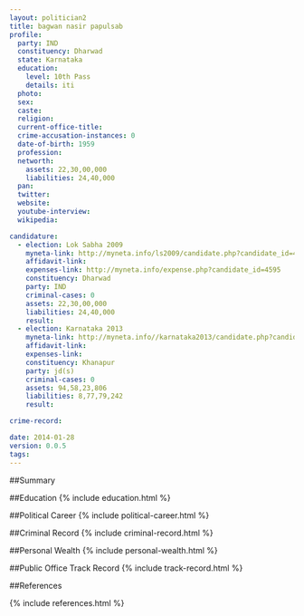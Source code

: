 ```yaml
---
layout: politician2
title: bagwan nasir papulsab
profile: 
  party: IND
  constituency: Dharwad
  state: Karnataka
  education: 
    level: 10th Pass
    details: iti
  photo: 
  sex: 
  caste: 
  religion: 
  current-office-title: 
  crime-accusation-instances: 0
  date-of-birth: 1959
  profession: 
  networth: 
    assets: 22,30,00,000
    liabilities: 24,40,000
  pan: 
  twitter: 
  website: 
  youtube-interview: 
  wikipedia: 

candidature: 
  - election: Lok Sabha 2009
    myneta-link: http://myneta.info/ls2009/candidate.php?candidate_id=4595
    affidavit-link: 
    expenses-link: http://myneta.info/expense.php?candidate_id=4595
    constituency: Dharwad 
    party: IND
    criminal-cases: 0
    assets: 22,30,00,000
    liabilities: 24,40,000
    result:  
  - election: Karnataka 2013
    myneta-link: http://myneta.info//karnataka2013/candidate.php?candidate_id=722
    affidavit-link: 
    expenses-link: 
    constituency: Khanapur 
    party: jd(s)
    criminal-cases: 0
    assets: 94,58,23,806
    liabilities: 8,77,79,242
    result:  

crime-record: 

date: 2014-01-28
version: 0.0.5
tags: 
---
```

##Summary


##Education
{% include education.html %}


##Political Career
{% include political-career.html %}


##Criminal Record
{% include criminal-record.html %}


##Personal Wealth
{% include personal-wealth.html %}


##Public Office Track Record
{% include track-record.html %}


##References


{% include references.html %}